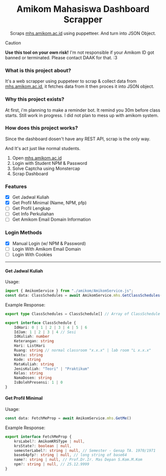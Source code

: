 <div align="center">
    <h1>Amikom Mahasiswa Dashboard Scrapper</h1>
    <p>Scraps <a href="https://mhs.amikom.ac.id">mhs.amikom.ac.id</a> using puppetteer. And turn into JSON Object.</p>
</div>

> [!CAUTION]
> <b>Use this tool on your own risk!</b> I'm not responsible if your Amikom ID got banned or terminated. Please contact DAAK for that. :3

### What is this project about?
It's a web scrapper using puppeteer to scrap & collect data from <a href="https://mhs.amikom.ac.id">mhs.amikom.ac.id</a>, it fetches data from it then proces it into JSON object.

### Why this project exists?
At first, i'm planning to make a reminder bot. It remind you 30m before class starts. Still work in progress. I did not plan to mess up with amikom system.

### How does this project works?
Since the dashboard dosen't have any REST API, scrap is the only way.

And It's act just like normal students.
1. Open <a href="https://mhs.amikom.ac.id">mhs.amikom.ac.id</a>
2. Login with Student NPM & Password
3. Solve Captcha using Monstercap
4. Scrap Dashboard

### Features
- [x] Get Jadwal Kuliah
- [x] Get Profil Minimal (Name, NPM, pfp)
- [ ] Get Profil Lengkap
- [ ] Get Info Perkuliahan
- [ ] Get Amikom Email Domain Information

### Login Methods
- [x] Manual Login (w/ NPM & Password)
- [ ] Login With Amikom Email Domain
- [ ] Login With Cookies

<hr>

#### Get Jadwal Kuliah
Usage:
```ts
import { AmikomService } from "./amikom/AmikomService.js";
const data: ClassSchedules = await AmikomService.mhs.GetClassSchedules()
```

Example Response:
```ts
export type ClassSchedules = ClassSchedule[] // Array of ClassSchedule

export interface ClassSchedule {
    IdHari: 0 | 1 | 2 | 3 | 4 | 5 | 6
    IdJam: 1 | 2 | 3 | 4 // Sesi
    IdKuliah: number
    Keterangan: string
    Hari: ListHari
    Ruang: string // normal classroom "x.x.x" | lab room "L x.x.x"
    Waktu: string
    Kode: string
    MataKuliah: string
    JenisKuliah: "Teori" | "Praktikum"
    Kelas: string
    NamaDosen: string
    IsBolehPresensi: 1 | 0
}
```

#### Get Profil Minimal
Usage:
```ts
const data: FetchMeProp = await AmikomService.mhs.GetMe()
```

Example Response:
```ts
export interface FetchMeProp {
    krsLabel?: AmikomKRSType | null,
    krsState?: boolean | null,
    semesterLabel?: string | null, // Semester - Genap TA. 1970/1971
    base64pfp?: string | null, // long string of base64
    name?: string | null, // Prof.Dr.Ir. Mas Depan S.Kom.M.Kom
    npm?: string | null, // 25.12.9999
}
```